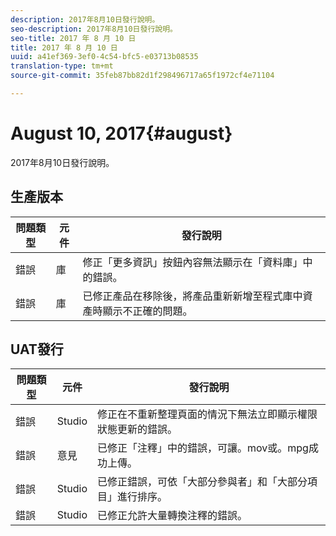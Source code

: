 ```yaml
---
description: 2017年8月10日發行說明。
seo-description: 2017年8月10日發行說明。
seo-title: 2017 年 8 月 10 日
title: 2017 年 8 月 10 日
uuid: a41ef369-3ef0-4c54-bfc5-e03713b08535
translation-type: tm+mt
source-git-commit: 35feb87bb82d1f298496717a65f1972cf4e71104

---
```



# August 10, 2017{#august}

2017年8月10日發行說明。

## 生產版本

| **問題類型** | **元件** | **發行說明** |
|---|---|---|
| 錯誤 | 庫 | 修正「更多資訊」按鈕內容無法顯示在「資料庫」中的錯誤。 |
| 錯誤 | 庫 | 已修正產品在移除後，將產品重新新增至程式庫中資產時顯示不正確的問題。 |

## UAT發行

| **問題類型** | **元件** | **發行說明** |
|---|---|---|
| 錯誤 | Studio | 修正在不重新整理頁面的情況下無法立即顯示權限狀態更新的錯誤。 |
| 錯誤 | 意見 | 已修正「注釋」中的錯誤，可讓。mov或。mpg成功上傳。 |
| 錯誤 | Studio | 已修正錯誤，可依「大部分參與者」和「大部分項目」進行排序。 |
| 錯誤 | Studio | 已修正允許大量轉換注釋的錯誤。 |

